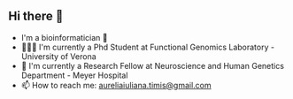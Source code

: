 ## Hi there 👋


- I'm a bioinformatician 🧬
- 👩🏻‍🏫 I'm currently a Phd Student at Functional Genomics Laboratory - University of Verona 
- 🏥 I'm currently a Research Fellow at Neuroscience and Human Genetics Department - Meyer Hospital 
- 📫 How to reach me: aureliaiuliana.timis@gmail.com
